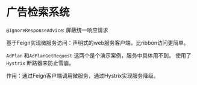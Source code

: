 # 广告检索系统

`@IgnoreResponseAdvice`: 屏蔽统一响应请求

基于Feign实现微服务访问：声明式的web服务客户端，比ribbon访问更简单。

`AdPlan` 和`AdPlanGetRequest` 这两个是个演示案例，服务中具体用不到。
使用了`Hystrix` 断路器来防止雪崩。

作用：通过Feign客户端调用微服务，通过Hystrix实现服务降级。
